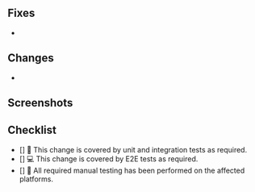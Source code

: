 ## Fixes
<!-- List the JIRA issues this PR resolves -->

- 

## Changes
<!-- List the changes this PR introduces -->

-

## Screenshots
<!-- Any UI changes should be shown with screenshots to ease UX/UI feedback, stick 'em here: -->


## Checklist
<!-- Put an `x` in the boxes. All tasks must be completed before merging. -->

- [] 🤖 This change is covered by unit and integration tests as required.
- [] 💻 This change is covered by E2E tests as required.
- [] 🤹 All required manual testing has been performed on the affected platforms.
